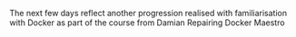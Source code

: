 The next few days reflect another progression realised with familiarisation with Docker as part of the course from Damian Repairing Docker Maestro
